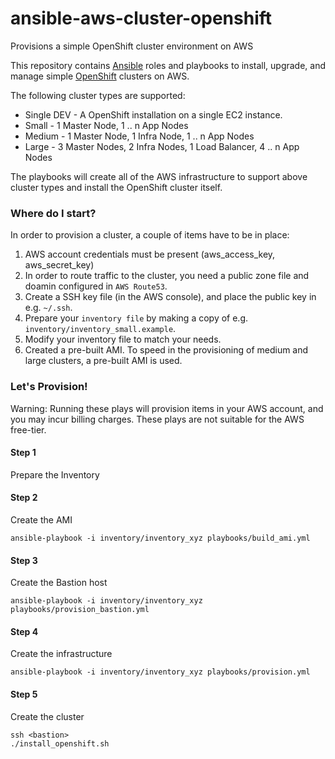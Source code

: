 # ansible-aws-cluster-openshift
Provisions a simple OpenShift cluster environment on AWS

This repository contains [Ansible](https://www.ansible.com/) roles and
playbooks to install, upgrade, and manage simple
[OpenShift](https://www.openshift.com/) clusters on AWS.

The following cluster types are supported:

* Single DEV - A OpenShift installation on a single EC2 instance.
* Small - 1 Master Node, 1 .. n App Nodes
* Medium - 1 Master Node, 1 Infra Node, 1 .. n App Nodes
* Large - 3 Master Nodes, 2 Infra Nodes, 1 Load Balancer, 4 .. n App Nodes

The playbooks will create all of the AWS infrastructure to support above cluster types and install the OpenShift cluster itself.

### Where do I start?

In order to provision a cluster, a couple of items have to be in place:

1) AWS account credentials must be present (aws_access_key, aws_secret_key)
2) In order to route traffic to the cluster, you need a public zone file and doamin configured in `AWS Route53`.
3) Create a SSH key file (in the AWS console), and place the public key in e.g. `~/.ssh`.
4) Prepare your `inventory file` by making a copy of e.g. `inventory/inventory_small.example`.
5) Modify your inventory file to match your needs.
6) Created a pre-built AMI. To speed in the provisioning of medium and large clusters, a pre-built AMI is used.


### Let's Provision!

Warning:  Running these plays will provision items in your AWS account, and you may incur billing charges. These plays are not suitable for the AWS free-tier.

#### Step 1

Prepare the Inventory

#### Step 2

Create the AMI

```shell
ansible-playbook -i inventory/inventory_xyz playbooks/build_ami.yml
```

#### Step 3

Create the Bastion host

```shell
ansible-playbook -i inventory/inventory_xyz playbooks/provision_bastion.yml
```

#### Step 4

Create the infrastructure

```shell
ansible-playbook -i inventory/inventory_xyz playbooks/provision.yml
```

#### Step 5

Create the cluster

```shell
ssh <bastion>
./install_openshift.sh
```
